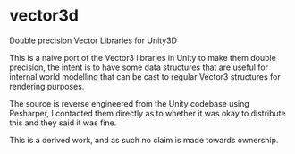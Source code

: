 vector3d
========

Double precision Vector Libraries for Unity3D

This is a naive port of the Vector3 libraries in Unity to make them double precision, the intent is to have some data structures that are useful for internal world modelling that can be cast to regular Vector3 structures for rendering purposes.

The source is reverse engineered from the Unity codebase using Resharper, I contacted them directly as to whether it was okay to distribute this and they said it was fine.

This is a derived work, and as such no claim is made towards ownership.
